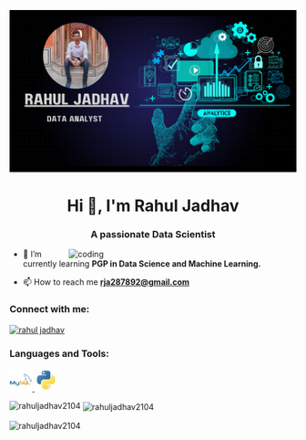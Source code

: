 ![logo](https://github.com/RahulJadhav2104/RahulJadhav2104/blob/main/3.png)
<h1 align="center">Hi 👋, I'm Rahul Jadhav</h1>
<h3 align="center">A passionate Data Scientist</h3> 

<img align= "right" alt ="coding" width="400" src="https://149695847.v2.pressablecdn.com/wp-content/uploads/2019/02/Digital-Marketing-Write-For-Us.gif">


- 🌱 I’m currently learning **PGP in Data Science and Machine Learning.**

- 📫 How to reach me **rja287892@gmail.com**

<h3 align="left">Connect with me:</h3>
<p align="left">
<a href="https://linkedin.com/in/rahul jadhav" target="blank"><img align="center" src="https://raw.githubusercontent.com/rahuldkjain/github-profile-readme-generator/master/src/images/icons/Social/linked-in-alt.svg" alt="rahul jadhav" height="30" width="40" /></a>
</p>

<h3 align="left">Languages and Tools:</h3>
<p align="left"> <a href="https://www.mysql.com/" target="_blank" rel="noreferrer"> <img src="https://raw.githubusercontent.com/devicons/devicon/master/icons/mysql/mysql-original-wordmark.svg" alt="mysql" width="40" height="40"/> </a> <a href="https://www.python.org" target="_blank" rel="noreferrer"> <img src="https://raw.githubusercontent.com/devicons/devicon/master/icons/python/python-original.svg" alt="python" width="40" height="40"/> </a> </p>

<p><img align="left" src="https://github-readme-stats.vercel.app/api/top-langs?username=rahuljadhav2104&show_icons=true&locale=en&layout=compact" alt="rahuljadhav2104" /></p>

<p>&nbsp;<img align="center" src="https://github-readme-stats.vercel.app/api?username=rahuljadhav2104&show_icons=true&locale=en" alt="rahuljadhav2104" /></p>

<p><img align="center" src="https://github-readme-streak-stats.herokuapp.com/?user=rahuljadhav2104&" alt="rahuljadhav2104" /></p>

